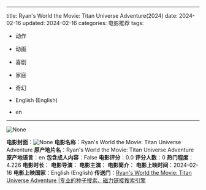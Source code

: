 
---
title: Ryan's World the Movie: Titan Universe Adventure(2024)
date: 2024-02-16
updated: 2024-02-16
categories: 电影推荐
tags:

- 动作
- 动画
- 喜剧
- 家庭
- 奇幻

- English (English)
- en
---

<img src="https://image.tmdb.org/t/p/originalNone" alt="None" title="None">

**电影封面**：<img src="https://image.tmdb.org/t/p/w200None" alt="None" title="None">
**电影名称**：Ryan's World the Movie: Titan Universe Adventure
**原产地片名**：Ryan's World the Movie: Titan Universe Adventure
**原产地语言**：en
**包含成人内容**：False
**电影评分**：0.0
**评分人数**：0
**热门程度**：4.226
**电影时长**：
**电影导演**：
**电影主演**：
**电影简介**：
**电影上映时间**：2024-02-16
**电影上映国家**：English (English)
**传送门**：[Ryan's World the Movie: Titan Universe Adventure |专业的种子搜索、磁力链接搜索引擎](https://movie.amd794.com:2083/?search=Ryan%27s%20World%20the%20Movie%3A%20Titan%20Universe%20Adventure&ordering=&mode=match_phrase&page_size=10&page=1)

